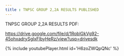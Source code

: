 ```yaml
---
title : TNPSC GROUP 2,2A RESULTS PUBLISHED
---
```


TNPSC GROUP 2,2A RESULTS PDF:

https://drive.google.com/file/d/1RoblGkVg92-45ohxadrySglxFlbyHeRz/view?usp=drivesdk



{% include youtubePlayer.html id='H6zoZWQpQNc' %}
